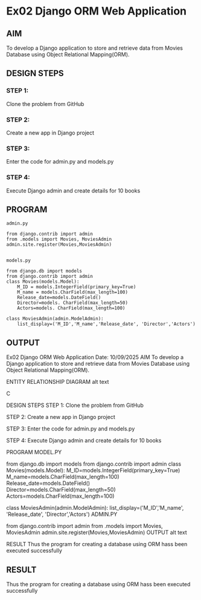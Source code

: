 # Ex02 Django ORM Web Application

## AIM
To develop a Django application to store and retrieve data from Movies Database using Object Relational Mapping(ORM).




## DESIGN STEPS

### STEP 1:
Clone the problem from GitHub

### STEP 2:
Create a new app in Django project

### STEP 3:
Enter the code for admin.py and models.py

### STEP 4:
Execute Django admin and create details for 10 books

## PROGRAM
```
admin.py 

from django.contrib import admin
from .models import Movies, MoviesAdmin
admin.site.register(Movies,MoviesAdmin)


models.py

from django.db import models
from django.contrib import admin
class Movies(models.Model):
    M_ID = models.IntegerField(primary_key=True)
    M_name = models.CharField(max_length=100)
    Release_date=models.DateField()
    Director=models. CharField(max_length=50)
    Actors=models. CharField(max_length=100)
 
class MoviesAdmin(admin.ModelAdmin):
    list_display=('M_ID','M_name','Release_date', 'Director','Actors')
```

## OUTPUT

Ex02 Django ORM Web Application
Date: 10/09/2025
AIM
To develop a Django application to store and retrieve data from Movies Database using Object Relational Mapping(ORM).

ENTITY RELATIONSHIP DIAGRAM
alt text

C

DESIGN STEPS
STEP 1:
Clone the problem from GitHub

STEP 2:
Create a new app in Django project

STEP 3:
Enter the code for admin.py and models.py

STEP 4:
Execute Django admin and create details for 10 books

PROGRAM
MODEL.PY

from django.db import models
from django.contrib import admin
class Movies(models.Model):
    M_ID=models.IntegerField(primary_key=True)
    M_name=models.CharField(max_length=100)
    Release_date=models.DateField()
    Director=models.CharField(max_length=50)
    Actors=models.CharField(max_length=100)

class MoviesAdmin(admin.ModelAdmin):
    list_display=('M_ID','M_name', 'Release_date', 'Director','Actors')
ADMIN.PY

from django.contrib import admin
from .models import Movies, MoviesAdmin
admin.site.register(Movies,MoviesAdmin)
OUTPUT
alt text

RESULT
Thus the program for creating a database using ORM hass been executed successfully


## RESULT
Thus the program for creating a database using ORM hass been executed successfully
